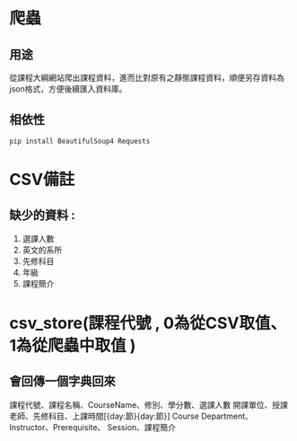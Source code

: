 爬蟲
===

## 用途
從課程大綱網站爬出課程資料，進而比對原有之靜態課程資料，順便另存資料為json格式，方便後續匯入資料庫。

## 相依性
`pip install BeautifulSoup4 Requests`


CSV備註
===
## 缺少的資料 :
1. 選課人數
2. 英文的系所
3. 先修科目
4. 年級
5. 課程簡介


csv_store(課程代號 , 0為從CSV取值、1為從爬蟲中取值 )
===
## 會回傳一個字典回來 
課程代號、課程名稱、CourseName、修別、學分數、選課人數
開課單位、授課老師、先修科目、上課時間[{day:節}{day:節}]
Course Department、Instructor、Prerequisite、 Session、課程簡介
